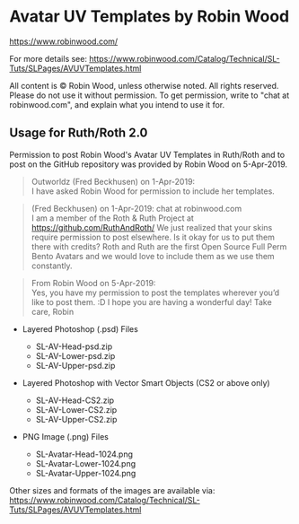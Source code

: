 # Avatar UV Templates by Robin Wood

https://www.robinwood.com/

For more details see:
https://www.robinwood.com/Catalog/Technical/SL-Tuts/SLPages/AVUVTemplates.html

All content is © Robin Wood, unless otherwise noted. All rights reserved.
Please do not use it without permission.  To get permission, write to
"chat at robinwood.com", and explain what you intend to use it for.


## Usage for Ruth/Roth 2.0

Permission to post Robin Wood's Avatar UV Templates in Ruth/Roth and to post on the
GitHub repository was provided by Robin Wood on 5-Apr-2019.

> Outworldz (Fred Beckhusen) on 1-Apr-2019:  
> I have asked Robin Wood for permission to include her templates.

> (Fred Beckhusen) on 1-Apr-2019: chat at robinwood.com  
> I am a member of the Roth & Ruth Project at https://github.com/RuthAndRoth/
> We just realized that your skins require permission to post elsewhere.
> Is it okay for us to put them there with credits? Roth and Ruth are the first Open Source
> Full Perm Bento Avatars and we would love to include them as we use them constantly.

> From Robin Wood on 5-Apr-2019:  
> Yes, you have my permission to post the templates wherever you’d like to post them. :D
> I hope you are having a wonderful day!
> Take care, Robin

* Layered Photoshop (.psd) Files
  * SL-AV-Head-psd.zip
  * SL-AV-Lower-psd.zip
  * SL-AV-Upper-psd.zip

* Layered Photoshop with Vector Smart Objects (CS2 or above only)
  * SL-AV-Head-CS2.zip
  * SL-AV-Lower-CS2.zip
  * SL-AV-Upper-CS2.zip

* PNG Image (.png) Files
  * SL-Avatar-Head-1024.png
  * SL-Avatar-Lower-1024.png
  * SL-Avatar-Upper-1024.png

Other sizes and formats of the images are available via:
https://www.robinwood.com/Catalog/Technical/SL-Tuts/SLPages/AVUVTemplates.html
